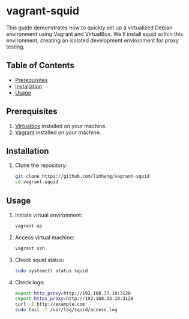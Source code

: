 # vagrant-squid

This guide demonstrates how to quickly set up a virtualized Debian environment using Vagrant and VirtualBox. We'll install squid within this environment, creating an isolated development environment for proxy testing.

## Table of Contents

- [Prerequisites](#prerequisites)
- [Installation](#installation)
- [Usage](#usage)

## Prerequisites

1. [Virtualbox](https://virtualbox.org/) installed on your machine.
2. [Vagrant](https://vagrantup.com/) installed on your machine.

## Installation

1. Clone the repository:

   ```bash
   git clone https://github.com/limheng/vagrant-squid
   cd vagrant-squid
   ```

## Usage

1. Initiate virtual environment:

   ```bash
   vagrant up
   ```

2. Access virtual machine:

   ```bash
   vagrant ssh
   ```

3. Check squid status:

   ```bash
   sudo systemctl status squid

   ```

4. Check logs:

   ```bash
   export http_proxy=http://192.168.33.10:3128
   export https_proxy=http://192.168.33.10:3128
   curl -I http://example.com
   sudo tail -f /var/log/squid/access.log

   ```
